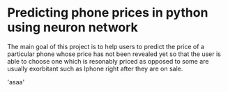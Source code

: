 # Predicting phone prices in python using neuron network
The main goal of this project is to help users to predict the price of a particular phone whose price has not been revealed yet so that the user is able to choose one which is resonably priced as opposed to some are usually exorbitant such as Iphone right after they are on sale.

'asaa'
